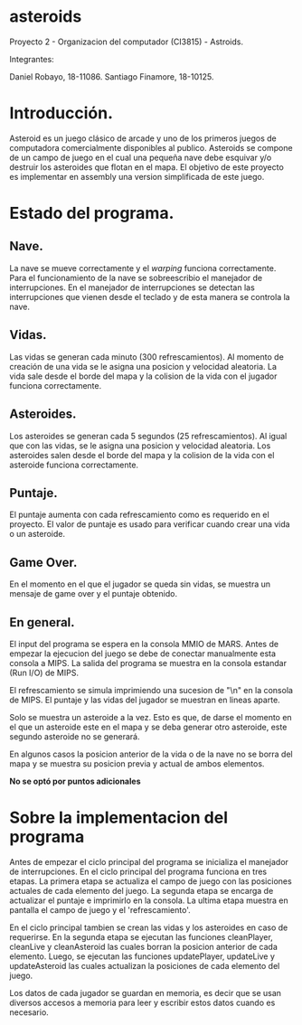 # asteroids
Proyecto 2 - Organizacion del computador (CI3815) - Astroids.

Integrantes:

Daniel Robayo, 18-11086. Santiago Finamore, 18-10125.

# Introducción.
Asteroid es un juego clásico de arcade y uno de los primeros juegos de computadora
comercialmente disponibles al publico. Asteroids se compone de un campo de juego en el
cual una pequeña nave debe esquivar y/o destruir los asteroides que flotan en el mapa. 
El objetivo de este proyecto es implementar en assembly una version simplificada de este 
juego.

# Estado del programa.
## Nave.
La nave se mueve correctamente y el *warping* funciona correctamente. Para el funcionamiento
de la nave se sobreescribio el manejador de interrupciones. En el manejador de 
interrupciones se detectan las interrupciones que vienen desde el teclado y de 
esta manera se controla la nave.

## Vidas.
Las vidas se generan cada minuto (300 refrescamientos). Al momento de creación de una
vida se le asigna una posicion y velocidad aleatoria. La vida sale desde el borde del
mapa y la colision de la vida con el jugador funciona correctamente.

## Asteroides.
Los asteroides se generan cada 5 segundos (25 refrescamientos). Al igual que con las 
vidas, se le asigna una posicion y velocidad aleatoria. Los asteroides salen desde el
borde del mapa y la colision de la vida con el asteroide funciona correctamente.

## Puntaje.
El puntaje aumenta con cada refrescamiento como es requerido en el proyecto. El 
valor de puntaje es usado para verificar cuando crear una vida o un asteroide.

## Game Over.
En el momento en el que el jugador se queda sin vidas, se muestra un mensaje de 
game over y el puntaje obtenido.

## En general.
El input del programa se espera en la consola MMIO de MARS. Antes de empezar la 
ejecucion del juego se debe de conectar manualmente esta consola a MIPS. La salida
del programa se muestra en la consola estandar (Run I/O) de MIPS. 

El refrescamiento se simula imprimiendo una sucesion de "\n" en la consola de MIPS.
El puntaje y las vidas del jugador se muestran en lineas aparte.

Solo se muestra un asteroide a la vez. Esto es que, de darse el momento en el que 
un asteroide este en el mapa y se deba generar otro asteroide, este segundo asteroide
no se generará.

En algunos casos la posicion anterior de la vida o de la nave no se borra del mapa
y se muestra su posicion previa y actual de ambos elementos.

**No se optó por puntos adicionales**

# Sobre la implementacion del programa
Antes de empezar el ciclo principal del programa se inicializa el manejador de interrupciones.
En el ciclo principal del programa funciona en tres etapas. La primera etapa se actualiza el 
campo de juego con las posiciones actuales de cada elemento del juego. La segunda etapa se encarga
de actualizar el puntaje e imprimirlo en la consola. La ultima etapa muestra en pantalla el campo
de juego y el 'refrescamiento'.

En el ciclo principal tambien se crean las vidas y los asteroides en caso de requerirse. En la segunda etapa
se ejecutan las funciones cleanPlayer, cleanLive y cleanAsteroid las cuales borran la posicion anterior
de cada elemento. Luego, se ejecutan las funciones updatePlayer, updateLive y updateAsteroid las cuales
actualizan la posiciones de cada elemento del juego.

Los datos de cada jugador se guardan en memoria, es decir que se usan diversos accesos a memoria para leer y 
escribir estos datos cuando es necesario.
